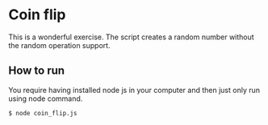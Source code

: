 # Coin flip

This is a wonderful exercise. The script creates a random number without the random operation support.

## How to run

You require having installed node js in your computer and then just only run using node command.

```
$ node coin_flip.js
```
